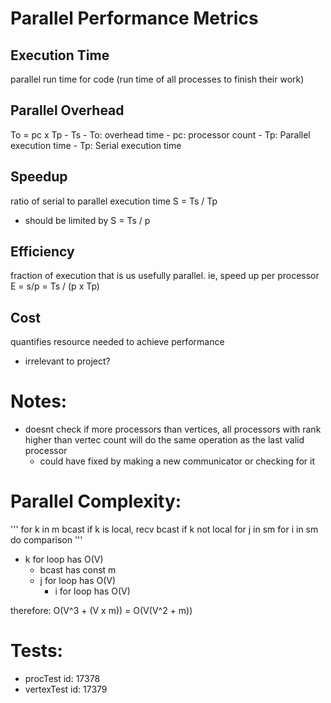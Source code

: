
# Parallel Performance Metrics

## Execution Time
parallel run time for code (run time of all processes to finish their work)

## Parallel Overhead
To = pc x Tp - Ts
	- To: overhead time
	- pc: processor count
	- Tp: Parallel execution time
	- Tp: Serial execution time

## Speedup
ratio of serial to parallel execution time
S = Ts / Tp

- should be limited by S =  Ts / p 

## Efficiency
fraction of execution that is us usefully parallel. ie, speed up per processor
E = s/p = Ts / (p x Tp)

## Cost
quantifies resource needed to achieve performance
- irrelevant to project?


# Notes:
- doesnt check if more processors than vertices, all processors with rank higher than vertec count will do the same operation as the last valid processor
	- could have fixed by making a new communicator or checking for it


# Parallel Complexity:
'''
for k in m
	bcast if k is local, recv bcast if k not local
	for j in sm
		for i in sm
			do comparison
'''

- k for loop has O(V) 
	- bcast has const m 
	- j for loop has O(V)
		- i for loop has O(V)

therefore: O(V^3 + (V x m)) = O(V(V^2 + m))


# Tests:
- procTest   id: 17378
- vertexTest id: 17379
